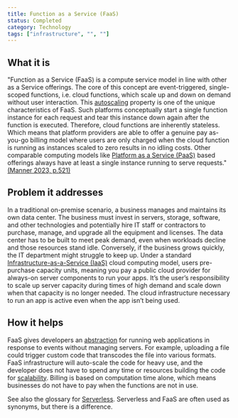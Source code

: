 ```yaml
---
title: Function as a Service (FaaS)
status: Completed
category: Technology
tags: ["infrastructure", "", ""]
---
```


## What it is

"Function as a Service (FaaS) is a compute service model in line with other as a Service offerings.
The core of this concept are event-triggered, single-scoped functions, i.e. cloud functions, which scale up and
down on demand without user interaction.
This [autoscaling](/auto-scaling/) property is one of the unique characteristics of FaaS.
Such platforms conceptually start a single function instance for each request and tear this instance down again
after the function is executed. Therefore,
cloud functions are inherently stateless.
Which means that platform providers are able to offer a genuine pay as-you-go billing model where users are only
charged when the cloud function is running as instances scaled
to zero results in no idling costs.
Other comparable computing models like [Platform as a Service (PaaS)](/platform-as-a-service/) based offerings always
have at least a single instance running to serve requests." [(Manner 2023, p.521)](https://doi.org/10.1109/CLOUD60044.2023.00068)


## Problem it addresses

In a traditional on-premise scenario, a business manages and maintains its own data center.
The business must invest in servers, storage, software, and other technologies
and potentially hire IT staff or contractors to purchase, manage, and upgrade all the equipment and licenses.
The data center has to be built to meet peak demand, even when workloads decline and those resources stand idle.
Conversely, if the business grows quickly, the IT department might struggle to keep up.
Under a standard [Infrastructure-as-a-Service (IaaS)](/infrastructure-as-a-service/) cloud computing model,
users pre-purchase capacity units, meaning you pay a public cloud provider for always-on server components to run your apps.
It’s the user’s responsibility to scale up server capacity during times of high demand
and scale down when that capacity is no longer needed.
The cloud infrastructure necessary to run an app is active even when the app isn’t being used.

## How it helps

FaaS gives developers an [abstraction](/abstraction/) for running web applications in response to events without managing servers.
For example, uploading a file could trigger custom code that transcodes the file into various formats.
FaaS infrastructure will auto-scale the code for heavy use,
and the developer does not have to spend any time or resources building the code for [scalability](/scalability/).
Billing is based on computation time alone, which means businesses do not have to pay when the functions are not in use.

See also the glossary for [Serverless](/serverless/).
Serverless and FaaS are often used as synonyms, but there is a difference.